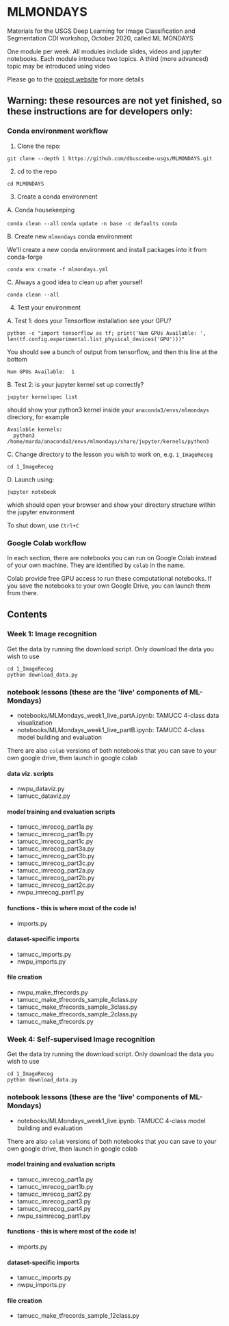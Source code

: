# MLMONDAYS
Materials for the USGS Deep Learning for Image Classification and Segmentation CDI workshop, October 2020, called ML MONDAYS

One module per week. All modules include slides, videos and jupyter notebooks. Each module introduce two topics. A third (more advanced) topic may be introduced using video

Please go to the [project website](https://dbuscombe-usgs.github.io/MLMONDAYS) for more details

## Warning: these resources are not yet finished, so these instructions are for developers only:

### Conda environment workflow

1. Clone the repo:

`git clone --depth 1 https://github.com/dbuscombe-usgs/MLMONDAYS.git`

2. cd to the repo

`cd MLMONDAYS`

3. Create a conda environment

A. Conda housekeeping

`conda clean --all`
`conda update -n base -c defaults conda`

B. Create new `mlmondays` conda environment

We'll create a new conda environment and install packages into it from conda-forge

`conda env create -f mlmondays.yml`

C. Always a good idea to clean up after yourself

`conda clean --all`

4. Test your environment

A. Test 1: does your Tensorflow installation see your GPU?

`python -c "import tensorflow as tf; print('Num GPUs Available: ', len(tf.config.experimental.list_physical_devices('GPU')))"`

You should see a bunch of output from tensorflow, and then this line at the bottom

`Num GPUs Available:  1`

B. Test 2: is your jupyter kernel set up correctly?

`jupyter kernelspec list`

should show your python3 kernel inside your `anaconda3/envs/mlmondays` directory, for example

```
Available kernels:
  python3    /home/marda/anaconda3/envs/mlmondays/share/jupyter/kernels/python3
```

C. Change directory to the lesson you wish to work on, e.g. `1_ImageRecog`

`cd 1_ImageRecog`

D. Launch using:

`jupyter notebook`

which should open your browser and show your directory structure within the jupyter environment

To shut down, use `Ctrl+C`


### Google Colab workflow

In each section, there are notebooks you can run on Google Colab instead of your own machine. They are identified by `colab` in the name.

Colab provide free GPU access to run these computational notebooks. If you save the notebooks to your own Google Drive, you can launch them from there.



## Contents

### Week 1: Image recognition

Get the data by running the download script. Only download the data you wish to use

```
cd 1_ImageRecog
python download_data.py
```

### notebook lessons (these are the 'live' components of ML-Mondays)
* notebooks/MLMondays_week1_live_partA.ipynb: TAMUCC 4-class data visualization
* notebooks/MLMondays_week1_live_partB.ipynb: TAMUCC 4-class model building and evaluation

There are also `colab` versions of both notebooks that you can save to your own google drive, then launch in google colab

#### data viz. scripts
* nwpu_dataviz.py
* tamucc_dataviz.py

#### model training and evaluation scripts
* tamucc_imrecog_part1a.py
* tamucc_imrecog_part1b.py
* tamucc_imrecog_part1c.py
* tamucc_imrecog_part3a.py
* tamucc_imrecog_part3b.py
* tamucc_imrecog_part3c.py
* tamucc_imrecog_part2a.py
* tamucc_imrecog_part2b.py
* tamucc_imrecog_part2c.py
* nwpu_imrecog_part1.py

#### functions - this is where most of the code is!
* imports.py

#### dataset-specific imports
* tamucc_imports.py
* nwpu_imports.py

#### file creation
* nwpu_make_tfrecords.py
* tamucc_make_tfrecords_sample_4class.py
* tamucc_make_tfrecords_sample_3class.py
* tamucc_make_tfrecords_sample_2class.py
* tamucc_make_tfrecords.py



### Week 4: Self-supervised Image recognition

Get the data by running the download script. Only download the data you wish to use

```
cd 1_ImageRecog
python download_data.py
```

### notebook lessons (these are the 'live' components of ML-Mondays)
* notebooks/MLMondays_week1_live.ipynb: TAMUCC 4-class model building and evaluation

There are also `colab` versions of both notebooks that you can save to your own google drive, then launch in google colab

#### model training and evaluation scripts
* tamucc_imrecog_part1a.py
* tamucc_imrecog_part1b.py
* tamucc_imrecog_part2.py
* tamucc_imrecog_part3.py
* tamucc_imrecog_part4.py
* nwpu_ssimrecog_part1.py

#### functions - this is where most of the code is!
* imports.py

#### dataset-specific imports
* tamucc_imports.py
* nwpu_imports.py

#### file creation
* tamucc_make_tfrecords_sample_12class.py
